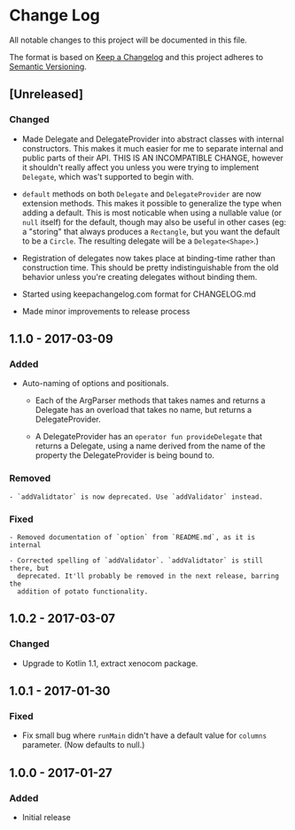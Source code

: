 # Change Log

All notable changes to this project will be documented in this file.

The format is based on [Keep a Changelog](http://keepachangelog.com/)
and this project adheres to [Semantic Versioning](http://semver.org/).

## [Unreleased]

### Changed

- Made Delegate and DelegateProvider into abstract classes with internal
  constructors. This makes it much easier for me to separate internal and
  public parts of their API. THIS IS AN INCOMPATIBLE CHANGE, however it
  shouldn't really affect you unless you were trying to implement `Delegate`,
  which was't supported to begin with.

- `default` methods on both `Delegate` and `DelegateProvider` are now extension
  methods.  This makes it possible to generalize the type when adding a
  default. This is most noticable when using a nullable value (or `null`
  itself) for the default, though may also be useful in other cases (eg: a
  "storing" that always produces a `Rectangle`, but you want the default to be
  a `Circle`.  The resulting delegate will be a `Delegate<Shape>`.)

- Registration of delegates now takes place at binding-time rather than
  construction time. This should be pretty indistinguishable from the old
  behavior unless you're creating delegates without binding them.

- Started using keepachangelog.com format for CHANGELOG.md

- Made minor improvements to release process

## 1.1.0 - 2017-03-09

### Added

- Auto-naming of options and positionals.
    - Each of the ArgParser methods that takes names and returns a Delegate<T> has
      an overload that takes no name, but returns a DelegateProvider<T>.

    - A DelegateProvider<T> has an `operator fun provideDelegate` that returns a
      Delegate<T>, using a name derived from the name of the property the
      DelegateProvider is being bound to.

### Removed

    - `addValidtator` is now deprecated. Use `addValidator` instead.

### Fixed

    - Removed documentation of `option` from `README.md`, as it is internal

    - Corrected spelling of `addValidator`. `addValidtator` is still there, but
      deprecated. It'll probably be removed in the next release, barring the
      addition of potato functionality.

## 1.0.2 - 2017-03-07

### Changed

  - Upgrade to Kotlin 1.1, extract xenocom package.

## 1.0.1 - 2017-01-30

### Fixed

  - Fix small bug where `runMain` didn't have a default value for `columns`
    parameter. (Now defaults to null.)

## 1.0.0 - 2017-01-27

### Added

  - Initial release
